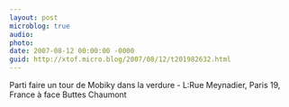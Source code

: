 ```yaml
---
layout: post
microblog: true
audio: 
photo: 
date: 2007-08-12 00:00:00 -0000
guid: http://xtof.micro.blog/2007/08/12/t201982632.html
---
```

Parti faire un tour de Mobiky dans la verdure -  L:Rue Meynadier, Paris 19, France à face Buttes Chaumont
